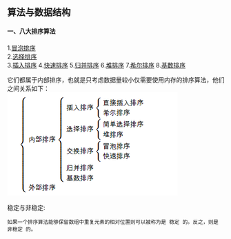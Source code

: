 
## 算法与数据结构  

#### 一、八大排序算法  
   1.[冒泡排序](./src/main/java/com/human/algorithmic/八大排序算法/A_冒泡排序/BubbleSort.md)  
   2.[选择排序](./src/main/java/com/human/algorithmic/八大排序算法/B_选择排序/SelectionSort.md)   
   3.[插入排序](./src/main/java/com/human/algorithmic/八大排序算法/C_插入排序/InsertSort.md) 
   4.[快速排序](./src/main/java/com/human/algorithmic/八大排序算法/D_快速排序/QuickSort.md) 
   5.[归并排序](./src/main/java/com/human/algorithmic/八大排序算法/E_归并排序/MergeSort.md) 
   6.[堆排序](./src/main/java/com/human/algorithmic/八大排序算法/F_堆排序/HeapSort.md) 
   7.[希尔排序](./src/main/java/com/human/algorithmic/八大排序算法/G_希尔排序/ShellSort.md) 
   8.[基数排序](./src/main/java/com/human/algorithmic/八大排序算法/H_基数排序/RadixSort.md)   
    
 它们都属于内部排序，也就是只考虑数据量较小仅需要使用内存的排序算法，他们之间关系如下：  
 ![sortrelative](./images/sortrelative.png)
 
 
 稳定与非稳定:
 
    如果一个排序算法能够保留数组中重复元素的相对位置则可以被称为是 稳定 的。反之，则是 非稳定 的。
    
    